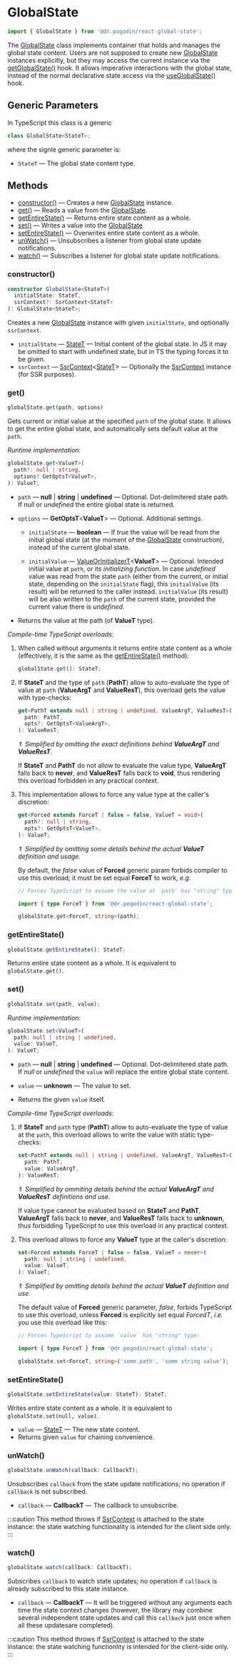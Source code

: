 # GlobalState
```ts
import { GlobalState } from '@dr.pogodin/react-global-state';
```
The [GlobalState] class implements container that
holds and manages the global state content. Users are not supposed to create
new [GlobalState] instances explicitly, but they may access the current instance
via the [getGlobalState()] hook. It allows imperative interactions with
the global state, instead of the normal declarative state access via
the [useGlobalState()] hook.

## Generic Parameters
[StateT]: #state-type

In TypeScript this class is a generic
```ts
class GlobalState<StateT>;
```
where the signle generic parameter is:

- `StateT` <Link id="state-type" /> &mdash; The global state content type.

## Methods
- [constructor()] &mdash; Creates a new [GlobalState] instance.
- [get()] &mdash; Reads a value from the [GlobalState].
- [getEntireState()] &mdash; Returns entire state content as a whole.
- [set()](#set) &mdash; Writes a value into the [GlobalState].
- [setEntireState()] &mdash; Overwrites entire state content as a whole.
- [unWatch()](#unwatch) &mdash; Unsubscribes a listener from global state update
  notifications.
- [watch()](#watch) &mdash; Subscribes a listener for global state update
  notifications.

### constructor()
[constructor()]: #constructor
```ts
constructor GlobalState<StateT>(
  initialState: StateT,
  ssrContext?: SsrContext<StateT>
): GlobalState<StateT>;
```
Creates a new [GlobalState] instance with given `initialState`, and optionally
`ssrContext`.
- `initialState` &mdash; [StateT] &mdash; Initial content of the global state.
  In JS it may be omitted to start with undefined state, but in TS the typing
  forces it to be given.
- `ssrContext` &mdash; [SsrContext]&lt;[StateT]&gt; &mdash; Optionally the
  [SsrContext] instance (for SSR purposes).

### get()
[get()]: #get
```ts
globalState.get(path, options)
```
Gets current or initial value at the specified `path` of the global state.
It allows to get the entire global state, and automatically sets default value
at the `path`.

_Runtime implementation:_
```ts
globalState.get<ValueT>(
  path?: null | string,
  options? GetOptsT<ValueT>,
): ValueT;
```
- `path` &mdash; **null** | **string** | **undefined** &mdash; Optional.
  Dot-delimitered state path. If _null_ or _undefined_ the entire global state
  is returned.

- `options` &mdash; **GetOptsT**&lt;**ValueT**&gt; &mdash; Optional. Additional
  settings.

  - `initialState` &mdash; **boolean** &mdash; If _true_ the value will be read
    from the initial global state (at the moment of the [GlobalState] construction),
    instead of the current global state.

  - `initialValue` &mdash; [ValueOrInitializerT]&lt;**ValueT**&gt; &mdash;
    Optional. Intended initial value at `path`, or its _initializing function_.
    In case _undefined_ value was read from the state `path` (either
    from the current, or initial state, depending on the `initialState` flag),
    this `initialValue` (its result) will be returned to the caller instead.
    `initialValue` (its result) will be also written to the `path` of the current
    state, provided the current value there is _undefined_.

- Returns the value at the path (of **ValueT** type).

_Compile-time TypeScript overloads:_

1.  When called without arguments it returns entire state content as a whole
    (effectively, it is the same as the [getEntireState()] method):
    ```ts
    globalState.get(): StateT;
    ```

2.  If **StateT** and the type of `path` (**PathT**) allow to auto-evaluate
    the type of value at `path` (**ValueArgT** and **ValueResT**), this overload
    gets the value with type-checks:
    ```ts
    get<PathT extends null | string | undefined, ValueArgT, ValueResT>(
      path: PathT,
      opts?: GetOptsT<ValueArgT>,
    ): ValueResT;
    ```
    &uArr; _Simplified by omitting the exact definitions behind **ValueArgT**
    and **ValueResT**._

    If **StateT** and **PathT** do not allow to evaluate the value type,
    **ValueArgT** falls back to **never**, and **ValueResT** falls back to
    **void**, thus rendering this overload forbidden in any practical context.

3.  This implementation allows to force any value type at the caller's discretion:
    ```ts
    get<Forced extends ForceT | false = false, ValueT = void>(
      path?: null | string,
      opts?: GetOptsT<ValueT>,
    ): ValueT;
    ```
    &uArr; _Simplified by omitting some details behind the actual **ValueT**
    definition and usage._

    By default, the _false_ value of **Forced** generic param forbids compiler
    to use this overload; it must be set equal **ForceT** to work, _e.g._
    ```ts
    // Forces TypeScript to assume the value at `path` has "string" type.

    import { type ForceT } from '@dr.pogodin/react-global-state';

    globalState.get<ForceT, string>(path);
    ```

### getEntireState()
[getEntireState()]: #getentirestate
```ts
globalState.getEntireState(): StateT;
```
Returns entire state content as a whole. It is equivalent to
`globalState.get()`.

### set()
```ts
globalState.set(path, value);
```
_Runtime implementation:_
```ts
globalState.set<ValueT>(
  path: null | string | undefined,
  value: ValueT,
): ValueT;
```
- `path` &mdash; **null** | **string** | **undefined** &mdash; Optional.
  Dot-delimitered state path. If _null_ or _undefined_ the `value` will replace
  the entire global state content.

- `value` &mdash; **unknown** &mdash; The value to set.

- Returns the given `value` itself.

_Compile-time TypeScript overloads:_

1.  If **StateT** and `path` type (**PathT**) allow to auto-evaluate the type
    of value at the `path`, this overload allows to write the value with static type-checks:
    ```ts
    set<PathT extends null | string | undefined, ValueArgT, ValueResT>(
      path: PathT,
      value: ValueArgT,
    ): ValueResT;
    ```
    &uArr; _Simplified by ommiting details behind the actual **ValueArgT** and
    **ValueResT** definitions and use._

    If value type cannot be evaluated based on **StateT** and **PathT**,
    **ValueArgT** falls back to **never**, and **ValueResT** falls back
    to **unknown**, thus forbidding TypeScript to use this overload in
    any practical context.

2.  This overload allows to force any **ValueT** type at the caller's
    discretion:
    ```ts
    set<Forced extends ForceT | false = false, ValueT = never>(
      path: null | string | undefined,
      value: ValueT,
    ): ValueT; 
    ```
    &uArr; _Simplified by omitting details behind the actual **ValueT**
    definition and use._

    The default value of **Forced** generic parameter, _false_, forbids TypeScript
    to use this overload, unless **Forced** is explicitly set equal _ForcedT_,
    _i.e._ you use this overload like this:
    ```ts
    // Forces TypeScript to assume `value` has "string" type:

    import { type ForceT } from '@dr.pogodin/react-global-state';

    globalState.set<ForceT, string>('some.path', 'some string value');
    ```

### setEntireState()
[setEntireState()]: #setentirestate
```ts
globalState.setEntireState(value: StateT): StateT;
```
Writes entire state content as a whole. It is equivalent to
`globalState.set(null, value)`.
- `value` &mdash; [StateT] &mdash; The new state content.
- Returns given `value` for chaining convenience.

### unWatch()
```jsx
globalState.unWatch(callback: CallbackT);
```
Unsubscribes `callback` from the state update notifications; no operation if
`callback` is not subscribed.
- `callback` &mdash; **CallbackT** &mdash; The callback to unsubscribe.

:::caution
This method throws if [SsrContext] is attached to the state instance:
the state watching functionality is intended for the client side only.
:::

### watch()
```jsx
globalState.watch(callback: CallbackT);
```
Subscribes `callback` to watch state updates; no operation if `callback`
is already subscribed to this state instance.

- `callback` &mdash; **CallbackT** &mdash; It will be triggered without any arguments
  each time the state context changes (however, the library may combine several
  independent state updates and call this `callback` just once when all these
  updatesare completed).

:::caution
This method throws if [SsrContext] is attached to the state instance:
the state watching functionlity is intended for the client-side only.
:::

[getGlobalState()]: /docs/api/hooks/getglobalstate
[GlobalState]: #
[SsrContext]: /docs/api/classes/ssrcontext
[useGlobalState()]: /docs/api/hooks/useglobalstate
[ValueOrInitializerT]: /docs/api/types/value-or-initializer
[withGlobalStateType()]: /docs/api/functions/with-global-state-type

